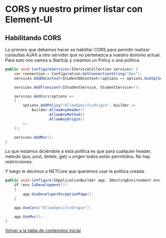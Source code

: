 # CORS y nuestro primer listar con Element-UI

## Habilitando CORS

Lo primero que debemos hacer es habilitar CORS para permitir realizar consultas AJAX a otro servidor que no pertenezca a nuestro dominio actual. Para esto nos vamos a StartUp y creamos un Policy o una política.

```c#
public void ConfigureServices(IServiceCollection services) {
    var connection = Configuration.GetConnectionString("Dev");
    services.AddDbContext<StudentDbContext>(options => options.UseSqlServer(connection));

    services.AddTransient<IStudentService, StudentService>();

    services.AddCors(options =>
    {
        options.AddPolicy("AllowSpecificOrigin", builder =>
            builder.AllowAnyHeader()
                   .AllowAnyMethod()
                   .AllowAnyOrigin()
        );
    });

    services.AddMvc();
}
```

Lo que estamos diciéndole a esta política es que para cualquier header, método (put, post, delete, get) u origen todos están permitidos. No hay restricciones.

Y luego le decimos a NETCore que queremos usar la política creada.

```c#
public void Configure(IApplicationBuilder app, IHostingEnvironment env) {
    if (env.IsDevelopment())
    {
        app.UseDeveloperExceptionPage();
    }

    app.UseCors("AllowSpecificOrigin");

    app.UseMvc();
}
```

[Volver a la tabla de contenidos inicial](SPA-API-ASPNetCore-VueJs.md)